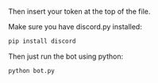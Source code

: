 

Then insert your token at the top of the file.

Make sure you have discord.py installed:
```bash
pip install discord
```

Then just run the bot using python:
```bash
python bot.py
```
